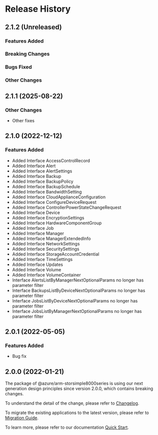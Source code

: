 # Release History

## 2.1.2 (Unreleased)

### Features Added

### Breaking Changes

### Bugs Fixed

### Other Changes

## 2.1.1 (2025-08-22)

### Other Changes

  - Other fixes

## 2.1.0 (2022-12-12)
    
### Features Added

  - Added Interface AccessControlRecord
  - Added Interface Alert
  - Added Interface AlertSettings
  - Added Interface Backup
  - Added Interface BackupPolicy
  - Added Interface BackupSchedule
  - Added Interface BandwidthSetting
  - Added Interface CloudApplianceConfiguration
  - Added Interface ConfigureDeviceRequest
  - Added Interface ControllerPowerStateChangeRequest
  - Added Interface Device
  - Added Interface EncryptionSettings
  - Added Interface HardwareComponentGroup
  - Added Interface Job
  - Added Interface Manager
  - Added Interface ManagerExtendedInfo
  - Added Interface NetworkSettings
  - Added Interface SecuritySettings
  - Added Interface StorageAccountCredential
  - Added Interface TimeSettings
  - Added Interface Updates
  - Added Interface Volume
  - Added Interface VolumeContainer
  - Interface AlertsListByManagerNextOptionalParams no longer has parameter filter
  - Interface BackupsListByDeviceNextOptionalParams no longer has parameter filter
  - Interface JobsListByDeviceNextOptionalParams no longer has parameter filter
  - Interface JobsListByManagerNextOptionalParams no longer has parameter filter
    
## 2.0.1 (2022-05-05)

### Features Added

  - Bug fix
    
## 2.0.0 (2022-01-21)

The package of @azure/arm-storsimple8000series is using our next generation design principles since version 2.0.0, which contains breaking changes.

To understand the detail of the change, please refer to [Changelog](https://aka.ms/js-track2-changelog).

To migrate the existing applications to the latest version, please refer to [Migration Guide](https://aka.ms/js-track2-migration-guide).

To learn more, please refer to our documentation [Quick Start](https://aka.ms/azsdk/js/mgmt/quickstart ).
